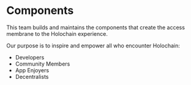# Components

This team builds and maintains the components that create the access membrane to the Holochain experience.

Our purpose is to inspire and empower all who encounter Holochain:
- Developers
- Community Members
- App Enjoyers
- Decentralists
